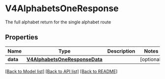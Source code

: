 # V4AlphabetsOneResponse

The full alphabet return for the single alphabet route
## Properties
Name | Type | Description | Notes
------------ | ------------- | ------------- | -------------
**data** | [**V4AlphabetsOneResponseData**](V4AlphabetsOneResponseData.md) |  | [optional] 

[[Back to Model list]](../README.md#documentation-for-models) [[Back to API list]](../README.md#documentation-for-api-endpoints) [[Back to README]](../README.md)


